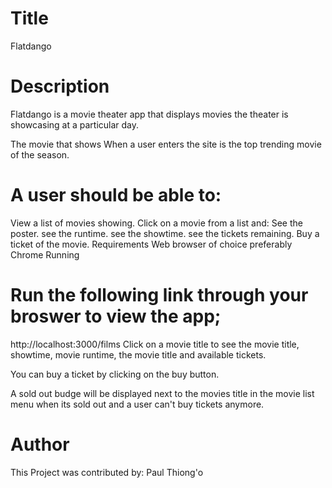 # Title
Flatdango

# Description
Flatdango is a movie theater app that displays movies the theater is showcasing at a particular day.

The movie that shows When a user enters the site is the top trending movie of the season.

# A user should be able to:

View a list of movies showing.
Click on a movie from a list and:
See the poster.
see the runtime.
see the showtime.
see the tickets remaining.
Buy a ticket of the movie.
Requirements
Web browser of choice preferably Chrome
Running
# Run the following link through your broswer to view the app;
http://localhost:3000/films
Click on a movie title to see the movie title, showtime, movie runtime, the movie title and available tickets.

You can buy a ticket by clicking on the buy button.

A sold out budge will be displayed next to the movies title in the movie list menu when its sold out and a user can't buy tickets anymore.

# Author
This Project was contributed by: Paul Thiong'o

